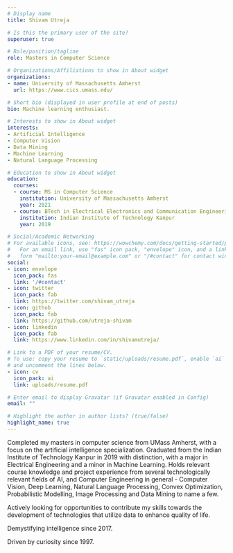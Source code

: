 ```yaml
---
# Display name
title: Shivam Utreja

# Is this the primary user of the site?
superuser: true

# Role/position/tagline
role: Masters in Computer Science

# Organizations/Affiliations to show in About widget
organizations:
- name: University of Massachusetts Amherst
  url: https://www.cics.umass.edu/

# Short bio (displayed in user profile at end of posts)
bio: Machine learning enthusiast.

# Interests to show in About widget
interests:
- Artificial Intelligence
- Computer Vision
- Data Mining
- Machine Learning
- Natural Language Processing

# Education to show in About widget
education:
  courses:
  - course: MS in Computer Science
    institution: University of Massachusetts Amherst
    year: 2021
  - course: BTech in Electrical Electronics and Communication Engineering
    institution: Indian Institute of Technology Kanpur
    year: 2019

# Social/Academic Networking
# For available icons, see: https://wowchemy.com/docs/getting-started/page-builder/#icons
#   For an email link, use "fas" icon pack, "envelope" icon, and a link in the
#   form "mailto:your-email@example.com" or "/#contact" for contact widget.
social:
- icon: envelope
  icon_pack: fas
  link: '/#contact'
- icon: twitter
  icon_pack: fab
  link: https://twitter.com/shivam_utreja
- icon: github
  icon_pack: fab
  link: https://github.com/utreja-shivam
- icon: linkedin
  icon_pack: fab
  link: https://www.linkedin.com/in/shivamutreja/

# Link to a PDF of your resume/CV.
# To use: copy your resume to `static/uploads/resume.pdf`, enable `ai` icons in `params.toml`, 
# and uncomment the lines below.
- icon: cv
  icon_pack: ai
  link: uploads/resume.pdf

# Enter email to display Gravatar (if Gravatar enabled in Config)
email: ""

# Highlight the author in author lists? (true/false)
highlight_name: true
---
```


Completed my masters in computer science from UMass Amherst, with a focus on the artificial intelligence specialization. Graduated from the Indian Institute of Technology Kanpur in 2019 with distinction, with a major in Electrical Engineering and a minor in Machine Learning. Holds relevant course knowledge and project experience from several technologically relevant fields of AI, and Computer Engineering in general - Computer Vision, Deep Learning, Natural Language Processing, Convex Optimization, Probabilistic Modelling, Image Processing and Data Mining to name a few.

Actively looking for opportunities to contribute my skills towards the development of technologies that utilize data to enhance quality of life.

Demystifying intelligence since 2017. 

Driven by curiosity since 1997.